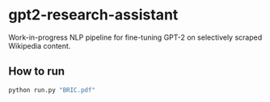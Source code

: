 # gpt2-research-assistant
Work-in-progress NLP pipeline for fine-tuning GPT-2 on selectively scraped Wikipedia content.

## How to run
```bash
python run.py "BRIC.pdf"
```


